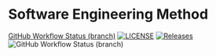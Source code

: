 # Software Engineering Method
[GitHub Workflow Status (branch)](https://img.shields.io/github/actions/workflow/status/aungkhantkyaw-55/DevOps/main.yml?branch=master)
[![LICENSE](https://img.shields.io/github/license/aungkhantkyaw-55/DevOps.svg?style=flat-square)](https://github.com/aungkhantkyaw-55/DevOps/blob/master/LICENSE)
[![Releases](https://img.shields.io/github/release/aungkhantkyaw-55/DevOps/all.svg?style=flat-square)](https://github.com/aungkhantkyaw-55/DevOps/releases)
![GitHub Workflow Status (branch)](https://img.shields.io/github/actions/workflow/status/aungkhantkyaw-55/DevOps/main.yml?branch=master)
